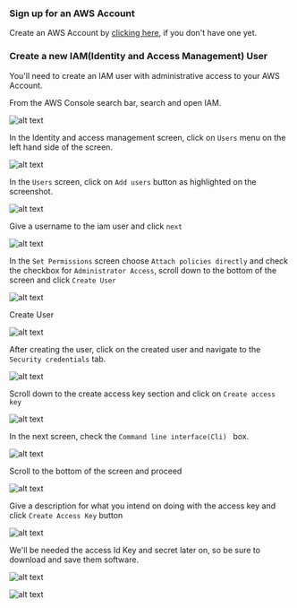 ### Sign up for an AWS Account
Create an AWS Account by [clicking here](https://aws.amazon.com/getting-started/), if you don't have one yet.

###  Create a new IAM(Identity and Access Management) User

You'll need to create an IAM user with administrative access to your AWS Account.

From the AWS Console search bar, search and open IAM.

![alt text](/assets/iam.png)

In the Identity and access management screen, click on `Users` menu on the left hand side of the screen.

![alt text](/assets/users.png)

In the `Users` screen, click on `Add users` button as highlighted on the screenshot.

![alt text](/assets/add_user.png)

Give a username to the iam user and click `next`

![alt text](/assets/user_name.png)

In the `Set Permissions` screen choose `Attach policies directly` and check the checkbox for `Administrator Access`,
scroll down to the bottom of the screen and click  `Create User`

![alt text](/assets/attach_policy.png)

Create User

![alt text](/assets/create_user.png)

After creating the user, click on the created user and navigate to the `Security credentials` tab.

![alt text](/assets/security_credentials.png)

Scroll down to the create access key section and click on `Create access key` 

![alt text](/assets/access_key.png)

In the next screen, check the  `Command line interface(Cli) ` box.

![alt text](/assets/cli.png)

Scroll to the bottom of the screen and proceed

![alt text](/assets/tick.png)

Give a description for what you intend on doing with the access key and click `Create Access Key` button

![alt text](/assets/describe.png)

We'll be needed the access Id Key and secret later on, so be sure to download and save them software.

![alt text](/assets/download.png)


![alt text](/assets/get_access_key.png)


